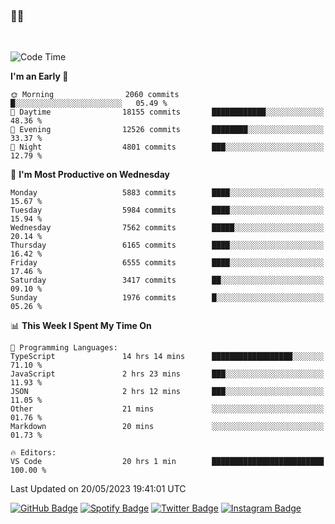 ### 🤙🍺

<!-- <a href="https://github-readme-stats.vercel.app/api?username=hzak2xx&count_private=true&show_icons=true&theme=dracula">
  <img align="center" src="https://github-readme-stats.vercel.app/api?username=hzak2xx&count_private=true&show_icons=true&theme=dracula" />
</a>
</br> -->
</br>

<!--START_SECTION:waka-->
![Code Time](http://img.shields.io/badge/Code%20Time-2%2C418%20hrs%2036%20mins-blue)

**I'm an Early 🐤** 

```text
🌞 Morning                2060 commits        █░░░░░░░░░░░░░░░░░░░░░░░░   05.49 % 
🌆 Daytime                18155 commits       ████████████░░░░░░░░░░░░░   48.36 % 
🌃 Evening                12526 commits       ████████░░░░░░░░░░░░░░░░░   33.37 % 
🌙 Night                  4801 commits        ███░░░░░░░░░░░░░░░░░░░░░░   12.79 % 
```
📅 **I'm Most Productive on Wednesday** 

```text
Monday                   5883 commits        ████░░░░░░░░░░░░░░░░░░░░░   15.67 % 
Tuesday                  5984 commits        ████░░░░░░░░░░░░░░░░░░░░░   15.94 % 
Wednesday                7562 commits        █████░░░░░░░░░░░░░░░░░░░░   20.14 % 
Thursday                 6165 commits        ████░░░░░░░░░░░░░░░░░░░░░   16.42 % 
Friday                   6555 commits        ████░░░░░░░░░░░░░░░░░░░░░   17.46 % 
Saturday                 3417 commits        ██░░░░░░░░░░░░░░░░░░░░░░░   09.10 % 
Sunday                   1976 commits        █░░░░░░░░░░░░░░░░░░░░░░░░   05.26 % 
```


📊 **This Week I Spent My Time On** 

```text
💬 Programming Languages: 
TypeScript               14 hrs 14 mins      ██████████████████░░░░░░░   71.10 % 
JavaScript               2 hrs 23 mins       ███░░░░░░░░░░░░░░░░░░░░░░   11.93 % 
JSON                     2 hrs 12 mins       ███░░░░░░░░░░░░░░░░░░░░░░   11.05 % 
Other                    21 mins             ░░░░░░░░░░░░░░░░░░░░░░░░░   01.76 % 
Markdown                 20 mins             ░░░░░░░░░░░░░░░░░░░░░░░░░   01.73 % 

🔥 Editors: 
VS Code                  20 hrs 1 min        █████████████████████████   100.00 % 
```


 Last Updated on 20/05/2023 19:41:01 UTC
<!--END_SECTION:waka-->

[![GitHub Badge](https://img.shields.io/badge/GitHub-100000?style=for-the-badge&logo=github&logoColor=white)](https://github.com/hzak2xx)
[![Spotify Badge](https://img.shields.io/badge/Spotify-1ED760?&style=for-the-badge&logo=spotify&logoColor=white)](https://open.spotify.com/user/uf90s6sbbh75a1mt44clkhkvf)
[![Twitter Badge](https://img.shields.io/badge/Twitter-1DA1F2?style=for-the-badge&logo=twitter&logoColor=white)](https://twitter.com/hzak2xx)
[![Instagram Badge](https://img.shields.io/badge/Instagram-E4405F?style=for-the-badge&logo=instagram&logoColor=white)](https://www.instagram.com/hzak2xx/)
